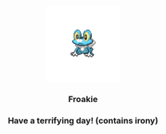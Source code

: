 <p align="center">
    <img src="https://raw.githubusercontent.com/PokeAPI/sprites/master/sprites/pokemon/656.png" width="150" height="150">
</p>
<h3 align="center"> <b>Froakie</b></h3>
<h3 align="center">Have a terrifying day! (contains irony)</h3>
